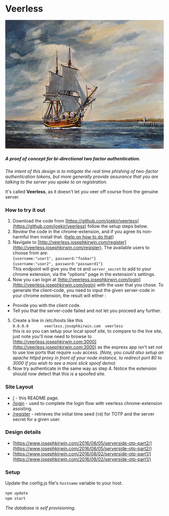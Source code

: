 # Veerless

![Bounty](/public/images/Bounty.jpg "'Bounty', painting of a replica of the Bounty entering the harbour of Ostend, Belgium; by Yasmina (1949- ), a Belgian painter specialized in marines and depictions of tall ships - Creative Commons Attribution 3.0")

##### A proof of concept for bi-directional two factor authentication.
*The intent of this design is to mitigate the real time phishing of two-factor authentication tokens, but more generally provide assurance that you are talking to the server you spoke to on registration.*

It's called **Veerless**, as it doesn't let you veer off course from the genuine server.

### How to try it out

1. Download the code from [https://github.com/joekir/veerless](https://github.com/joekir/veerless) follow the setup steps below.
2. Review the code in the chrome-extension, and if you agree its non-harmful then install that. ([help on how to do that](https://developer.chrome.com/extensions/getstarted#unpacked))
3. Navigate to [http://veerless.josephkirwin.com/register](http://veerless.josephkirwin.com/register). The available users to choose from are:             
`{username:"user1", password:"foobar"}`       
`{username:"user2", password:"password1"}`            
This endpoint will give you the `t0` and `server_secret` to add to your chrome extension, via the "options" page in the extension's settings.
4. Now you can login at [http://veerless.josephkirwin.com/login](http://veerless.josephkirwin.com/login) with the user that you chose. To generate the client-code, you need to input the given server-code in your chrome extension, the result will either :
  - Provide you with the client code.
  - Tell you that the server-code failed and not let you proceed any further.
5. Create a line in /etc/hosts like this       
  `0.0.0.0       veerless.josephkirwin.com  veerless`          
   this is so you can setup your local spoof site, to compare to the live site, just note you'll now need to browse to [http://veerless.josephkirwin.com:3000](http://veerless.josephkirwin.com:3000) as the express app isn't set not to use low ports that require `sudo` access. (*Note, you could also setup an apache httpd proxy in front of your node instance, to redirect port 80 to 3000 if you wish to see a more slick spoof demo*)
6. Now try authenticate in the same way as step 4. Notice the extension should now detect that this is a spoofed site.


### Site Layout

* [/](http://veerless.josephkirwin.com) - this README page.
* [/login](http://veerless.josephkirwin.com/login) - used to complete the login flow with veerless chrome-extension assisting.
* [/register](http://veerless.josephkirwin.com/register) - retrieves the initial time seed (`t0`) for TOTP and the server secret for a given user.

### Design details
- [https://www.josephkirwin.com/2016/08/05/serverside-otp-part2/](https://www.josephkirwin.com/2016/08/05/serverside-otp-part2/)       
- [https://www.josephkirwin.com/2016/08/02/serverside-otp-part1/](https://www.josephkirwin.com/2016/08/02/serverside-otp-part1/)

### Setup

Update the config.js file's `hostname` variable to your host.

`npm update`    
`npm start`    

*The database is self provisioning.*
